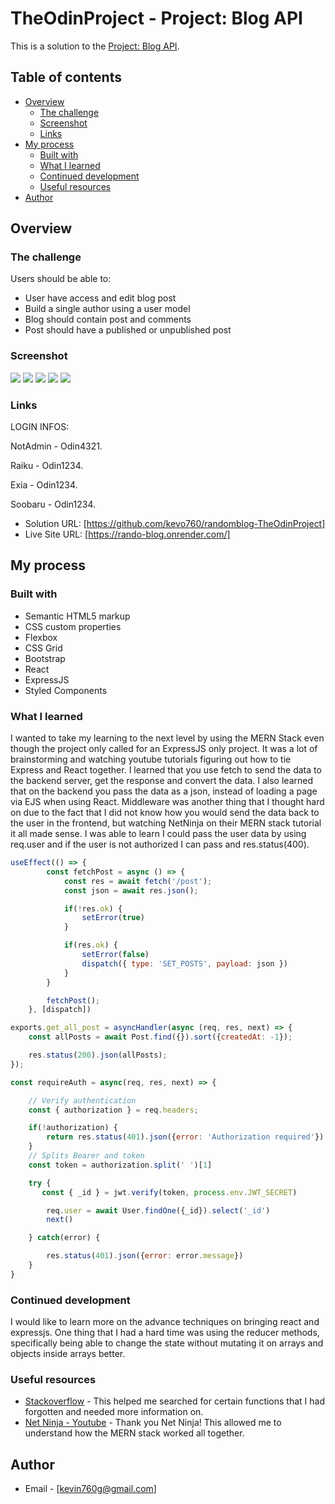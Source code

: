 # TheOdinProject - Project: Blog API

This is a solution to the [Project: Blog API](https://www.theodinproject.com/lessons/nodejs-blog-api). 

## Table of contents

- [Overview](#overview)
  - [The challenge](#the-challenge)
  - [Screenshot](#screenshot)
  - [Links](#links)
- [My process](#my-process)
  - [Built with](#built-with)
  - [What I learned](#what-i-learned)
  - [Continued development](#continued-development)
  - [Useful resources](#useful-resources)
- [Author](#author)



## Overview

### The challenge

Users should be able to:

- User have access and edit blog post
- Build a single author using a user model
- Blog should contain post and comments
- Post should have a published or unpublished post


### Screenshot

![](./screnshots/adminview.JPG)
![](./screnshots/basicuser.JPG)
![](./screnshots/addpost.JPG)
![](./screnshots/draft.JPG)
![](./screnshots/edit.JPG)


### Links

LOGIN INFOS:

NotAdmin - Odin4321.

Raiku - Odin1234.

Exia - Odin1234.

Soobaru - Odin1234.

- Solution URL: [https://github.com/kevo760/randomblog-TheOdinProject]
- Live Site URL: [https://rando-blog.onrender.com/]

## My process

### Built with

- Semantic HTML5 markup
- CSS custom properties
- Flexbox
- CSS Grid
- Bootstrap
- React
- ExpressJS
- Styled Components



### What I learned

I wanted to take my learning to the next level by using the MERN Stack even though the project only called for an ExpressJS only project. It was
a lot of brainstorming and watching youtube tutorials figuring out how to tie Express and React together. I learned that you use fetch to send the data to
the backend server, get the response and convert the data. I also learned that on the backend you pass the data as a json, instead of loading a page via EJS when using
React. Middleware was another thing that I thought hard on due to the fact that I did not know how you would send the data back to the user in the frontend, but
watching NetNinja on their MERN stack tutorial it all made sense. I was able to learn I could pass the user data by using req.user and if the user is not authorized
I can pass and res.status(400). 


```js
useEffect(() => {
        const fetchPost = async () => {
            const res = await fetch('/post');
            const json = await res.json();

            if(!res.ok) {
                setError(true)
            }

            if(res.ok) {
                setError(false)
                dispatch({ type: 'SET_POSTS', payload: json })
            }  
        }

        fetchPost();
    }, [dispatch])

exports.get_all_post = asyncHandler(async (req, res, next) => {
    const allPosts = await Post.find({}).sort({createdAt: -1});

    res.status(200).json(allPosts);
});

const requireAuth = async(req, res, next) => {

    // Verify authentication
    const { authorization } = req.headers;

    if(!authorization) {
        return res.status(401).json({error: 'Authorization required'})
    }
    // Splits Bearer and token
    const token = authorization.split(' ')[1]

    try {
       const { _id } = jwt.verify(token, process.env.JWT_SECRET)

        req.user = await User.findOne({_id}).select('_id')
        next()

    } catch(error) {

        res.status(401).json({error: error.message})
    }
}

```


### Continued development

I would like to learn more on the advance techniques on bringing react and expressjs. One thing that I had a hard time was using the reducer methods, specifically
being able to change the state without mutating it on arrays and objects inside arrays better. 


### Useful resources

- [Stackoverflow](https://www.stackoverflow.com) - This helped me searched for certain functions that I had forgotten and needed more information on. 
- [Net Ninja - Youtube](https://www.youtube.com/watch?v=98BzS5Oz5E4&list=PL4cUxeGkcC9iJ_KkrkBZWZRHVwnzLIoUE) - Thank you Net Ninja! This allowed me to understand how the MERN stack worked all together. 


## Author

- Email - [kevin760g@gmail.com]


